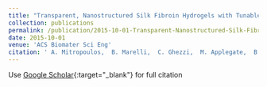 ```yaml
---
title: "Transparent, Nanostructured Silk Fibroin Hydrogels with Tunable Mechanical Properties"
collection: publications
permalink: /publication/2015-10-01-Transparent-Nanostructured-Silk-Fibroin-Hydrogels-with-Tunable-Mechanical-Properties
date: 2015-10-01
venue: 'ACS Biomater Sci Eng'
citation: ' A. Mitropoulos,  B. Marelli,  C. Ghezzi,  M. Applegate,  B. Partlow,  D. Kaplan,  F. Omenetto, &quot;Transparent, Nanostructured Silk Fibroin Hydrogels with Tunable Mechanical Properties.&quot; ACS Biomater Sci Eng, 2015.'
---
```

Use [Google Scholar](https://scholar.google.com/scholar?q=Transparent,+Nanostructured+Silk+Fibroin+Hydrogels+with+Tunable+Mechanical+Properties){:target="_blank"} for full citation
